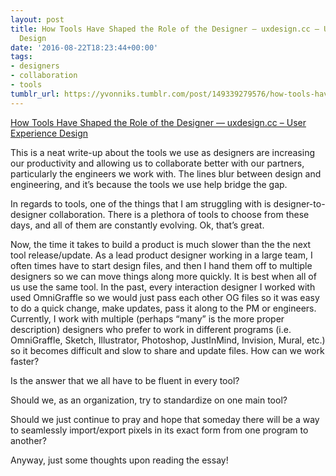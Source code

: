 ```yaml
---
layout: post
title: How Tools Have Shaped the Role of the Designer — uxdesign.cc – User Experience
  Design
date: '2016-08-22T18:23:44+00:00'
tags:
- designers
- collaboration
- tools
tumblr_url: https://yvonniks.tumblr.com/post/149339279576/how-tools-have-shaped-the-role-of-the-designer
---
```

[How Tools Have Shaped the Role of the Designer — uxdesign.cc – User Experience Design](https://uxdesign.cc/how-tools-have-shaped-the-role-of-the-designer-c7cb16d26c9c#.jj7i1xvyc)  

This is a neat write-up about the tools we use as designers are increasing our productivity and allowing us to collaborate better with our partners, particularly the engineers we work with. The lines blur between design and engineering, and it’s because the tools we use help bridge the gap.&nbsp;

In regards to tools, one of the things that I am struggling with is designer-to-designer collaboration. There is a plethora of tools to choose from these days, and all of them are constantly evolving. Ok, that’s great.&nbsp;

Now, the time it takes to build a product is much slower than the the next tool release/update. As a lead product designer working in a large team, I often times have to start design files, and then I hand them off to multiple designers so we can move things along more quickly. It is best when all of us use the same tool. In the past, every interaction designer I worked with used OmniGraffle so we would just pass each other OG files so it was easy to do a quick change, make updates, pass it along to the PM or engineers. Currently, I work with multiple (perhaps “many” is the more proper description) designers who prefer to work in different programs (i.e. OmniGraffle, Sketch, Illustrator, Photoshop, JustInMind, Invision, Mural, etc.) so it becomes difficult and slow to share and update files. How can we work faster?&nbsp;

Is the answer that we all have to be fluent in every tool?&nbsp;

Should we, as an organization, try to standardize on one main tool?&nbsp;

Should we just continue to pray and hope that someday there will be&nbsp;a way to seamlessly import/export pixels in its exact form from one program to another?&nbsp;

Anyway, just some thoughts upon reading the essay!&nbsp;
